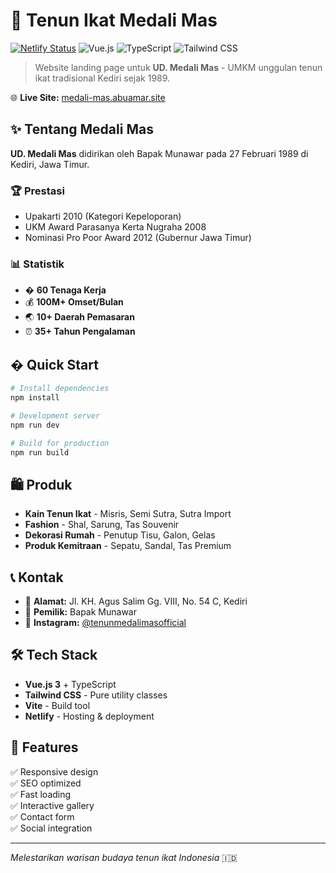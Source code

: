 # 🧵 Tenun Ikat Medali Mas

[![Netlify Status](https://api.netlify.com/api/v1/badges/your-badge-id/deploy-status)](https://app.netlify.com/sites/your-site/deploys)
![Vue.js](https://img.shields.io/badge/Vue.js-3.x-4FC08D?logo=vue.js&logoColor=white)
![TypeScript](https://img.shields.io/badge/TypeScript-5.x-3178C6?logo=typescript&logoColor=white)
![Tailwind CSS](https://img.shields.io/badge/Tailwind_CSS-38B2AC?logo=tailwind-css&logoColor=white)

> Website landing page untuk **UD. Medali Mas** - UMKM unggulan tenun ikat tradisional Kediri
> sejak 1989.

🌐 **Live Site:** [medali-mas.abuamar.site](https://www.medali-mas.abuamar.site)

## ✨ Tentang Medali Mas

**UD. Medali Mas** didirikan oleh Bapak Munawar pada 27 Februari 1989 di Kediri, Jawa Timur.

### 🏆 Prestasi

- Upakarti 2010 (Kategori Kepeloporan)
- UKM Award Parasanya Kerta Nugraha 2008
- Nominasi Pro Poor Award 2012 (Gubernur Jawa Timur)

### 📊 Statistik

- � **60 Tenaga Kerja**
- 💰 **100M+ Omset/Bulan**
- 🌏 **10+ Daerah Pemasaran**
- ⏰ **35+ Tahun Pengalaman**

## � Quick Start

```bash
# Install dependencies
npm install

# Development server
npm run dev

# Build for production
npm run build
```

## 🛍️ Produk

- **Kain Tenun Ikat** - Misris, Semi Sutra, Sutra Import
- **Fashion** - Shal, Sarung, Tas Souvenir
- **Dekorasi Rumah** - Penutup Tisu, Galon, Gelas
- **Produk Kemitraan** - Sepatu, Sandal, Tas Premium

## 📞 Kontak

- 📍 **Alamat:** Jl. KH. Agus Salim Gg. VIII, No. 54 C, Kediri
- 👤 **Pemilik:** Bapak Munawar
- 📱 **Instagram:** [@tenunmedalimasofficial](https://www.instagram.com/tenunmedalimasofficial)

## 🛠️ Tech Stack

- **Vue.js 3** + TypeScript
- **Tailwind CSS** - Pure utility classes
- **Vite** - Build tool
- **Netlify** - Hosting & deployment

## 🌟 Features

✅ Responsive design  
✅ SEO optimized  
✅ Fast loading  
✅ Interactive gallery  
✅ Contact form  
✅ Social integration

---

_Melestarikan warisan budaya tenun ikat Indonesia_ 🇮🇩

